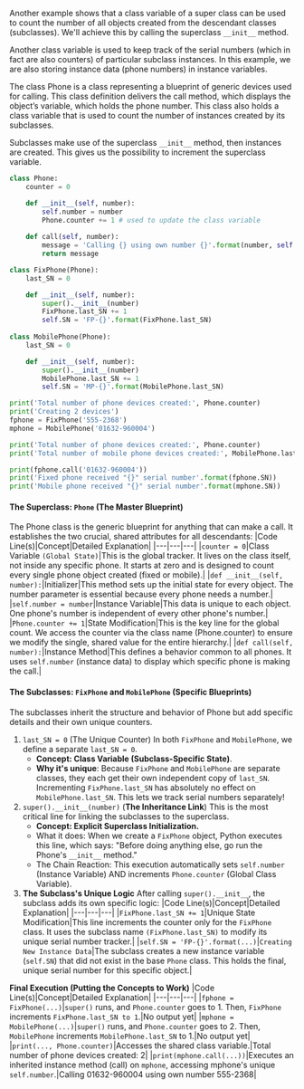 Another example shows that a class variable of a super class can be used to count the number of all objects created from the descendant classes (subclasses). We'll achieve this by calling the superclass `__init__` method.

Another class variable is used to keep track of the serial numbers (which in fact are also counters) of particular subclass instances. In this example, we are also storing instance data (phone numbers) in instance variables.

The class Phone is a class representing a blueprint of generic devices used for calling. This class definition delivers the call method, which displays the object’s variable, which holds the phone number. This class also holds a class variable that is used to count the number of instances created by its subclasses.

Subclasses make use of the superclass `__init__` method, then instances are created. This gives us the possibility to increment the superclass variable. 

```python
class Phone:
    counter = 0

    def __init__(self, number):
        self.number = number
        Phone.counter += 1 # used to update the class variable
    
    def call(self, number):
        message = 'Calling {} using own number {}'.format(number, self.number)
        return message

class FixPhone(Phone):
    last_SN = 0

    def __init__(self, number):
        super().__init__(number)
        FixPhone.last_SN += 1
        self.SN = 'FP-{}'.format(FixPhone.last_SN)
    
class MobilePhone(Phone):
    last_SN = 0

    def __init__(self, number):
        super().__init__(number)
        MobilePhone.last_SN += 1
        self.SN = 'MP-{}'.format(MobilePhone.last_SN)

print('Total number of phone devices created:', Phone.counter)
print('Creating 2 devices')
fphone = FixPhone('555-2368')
mphone = MobilePhone('01632-960004')

print('Total number of phone devices created:', Phone.counter)
print('Total number of mobile phone devices created:', MobilePhone.last_SN)

print(fphone.call('01632-960004'))
print('Fixed phone received "{}" serial number'.format(fphone.SN))
print('Mobile phone received "{}" serial number'.format(mphone.SN))
```

#### The Superclass: `Phone` (The Master Blueprint)
The Phone class is the generic blueprint for anything that can make a call. It establishes the two crucial, shared attributes for all descendants:
|Code Line(s)|Concept|Detailed Explanation|
|---|---|---|
|`counter = 0`|Class Variable `(Global State)`|This is the global tracker. It lives on the class itself, not inside any specific phone. It starts at zero and is designed to count every single phone object created (fixed or mobile).|
|`def __init__(self, number):`|Initializer|This method sets up the initial state for every object. The number parameter is essential because every phone needs a number.|
|`self.number = number`|Instance Variable|This data is unique to each object. One phone's number is independent of every other phone's number.|
|`Phone.counter += 1`|State Modification|This is the key line for the global count. We access the counter via the class name (Phone.counter) to ensure we modify the single, shared value for the entire hierarchy.|
|`def call(self, number):`|Instance Method|This defines a behavior common to all phones. It uses `self.number` (instance data) to display which specific phone is making the call.|

#### The Subclasses: `FixPhone` and `MobilePhone` (Specific Blueprints)
The subclasses inherit the structure and behavior of Phone but add specific details and their own unique counters.
1. `last_SN = 0` (The Unique Counter)
In both `FixPhone` and `MobilePhone`, we define a separate `last_SN = 0`.
   - **Concept: Class Variable (Subclass-Specific State)**.
   - **Why it's unique**: Because `FixPhone` and `MobilePhone` are separate classes, they each get their own independent copy of `last_SN`. Incrementing `FixPhone.last_SN` has absolutely no effect on `MobilePhone.last_SN`. This lets we track serial numbers separately!
2. `super().__init__(number)` (**The Inheritance Link**)
   This is the most critical line for linking the subclasses to the superclass.
   - **Concept: Explicit Superclass Initialization.**
   - What it does: When we create a `FixPhone` object, Python executes this line, which says: "Before doing anything else, go run the Phone's `__init__` method."
   - The Chain Reaction: This execution automatically sets `self.number` (Instance Variable) AND increments `Phone.counter` (Global Class Variable).
3. **The Subclass's Unique Logic**
   After calling `super().__init__`, the subclass adds its own specific logic:
    |Code Line(s)|Concept|Detailed Explanation|
    |---|---|---|
    |`FixPhone.last_SN += 1`|Unique State Modification|This line increments the counter only for the `FixPhone` class. It uses the subclass name    `(FixPhone.last_SN)` to modify its unique serial number tracker.|
    |`self.SN = 'FP-{}'.format(...)`|`Creating New Instance Data`|The subclass creates a new instance variable (`self.SN`) that did not exist in the base `Phone` class. This holds the final, unique serial number for this specific object.|

**Final Execution (Putting the Concepts to Work)**
   |Code Line(s)|Concept|Detailed Explanation|
   |---|---|---|
   |`fphone = FixPhone(...)`|`super()` runs, and `Phone.counter` goes to 1. Then, `FixPhone` increments `FixPhone.last_SN to 1`.|No output yet|
   |`mphone = MobilePhone(...)`|`super()` runs, and `Phone.counter` goes to 2. Then, `MobilePhone` increments `MobilePhone.last_SN` to 1.|No output yet|
   |`print(..., Phone.counter)`|Accesses the shared class variable.|Total number of phone devices created: 2|
   |`print(mphone.call(...))`|Executes an inherited instance method (call) on `mphone`, accessing mphone's unique `self.number`.|Calling 01632-960004 using own number 555-2368|

